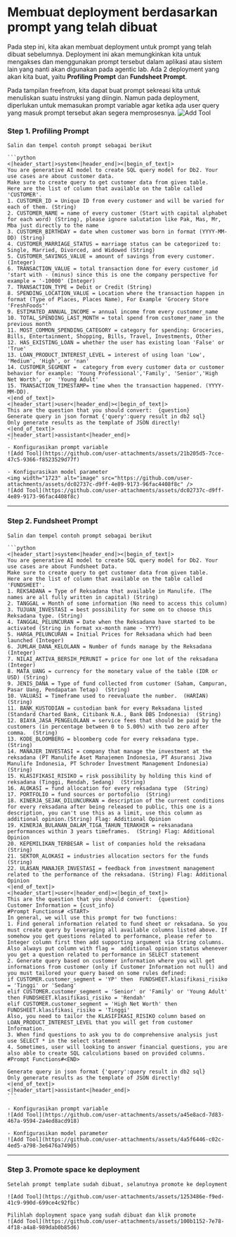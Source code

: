 # Membuat deployment berdasarkan prompt yang telah dibuat

Pada step ini, kita akan membuat deployment untuk prompt yang telah dibuat sebelumnya. Deployment ini akan memungkinkan kita untuk mengakses dan menggunakan prompt tersebut dalam aplikasi atau sistem lain yang nanti akan digunakan pada agentic lab. Ada 2 deployment yang akan kita buat, yaitu **Profiling Prompt** dan **Fundsheet Prompt**.

Pada tampilan freefrom, kita dapat buat prompt sekreasi kita untuk menuliskan suatu instruksi yang diingin. Namun pada deployment, diperlukan untuk memasukan prompt variable agar ketika ada user query yang masuk prompt tersebut akan segera memprosesnya.
![Add Tool](https://github.com/user-attachments/assets/9069847d-8fde-4e1d-ac8d-0f8940caaa38)


### Step 1. Profiling Prompt
    Salin dan tempel contoh prompt sebagai berikut

    ```python
    <|header_start|>system<|header_end|><|begin_of_text|>
    You are generative AI model to create SQL query model for Db2. Your use cases are about customer data.
    Make sure to create query to get customer data from given table.
    Here are the list of column that available on the table called 'CUSTOMER'.
    1. CUSTOMER_ID = Unique ID from every customer and will be varied for each of them. (String)
    2. CUSTOMER_NAME = name of every customer (Start with capital alphabet for each word) (String), please ignore salutation like Pak, Mas, Mr, Mba just directly to the name
    3. CUSTOMER_BIRTHDAY = date when customer was born in format (YYYY-MM-DD) (String)
    4. CUSTOMER_MARRIAGE_STATUS = marriage status can be categorized to: Single, Married, Divorced, and Widowed (String)
    5. CUSTOMER_SAVINGS_VALUE = amount of savings from every customer. (Integer)
    6. TRANSACTION_VALUE = total transaction done for every customer_id 'start with - (minus) since this is one the company perspective for example = '-10000' (Integer)
    7. TRANSACTION_TYPE = Debit or Credit (String)
    8. SPENDING_LOCATION_VALUE = Location where the transaction happen in format (Type of Places, Places Name), For Example 'Grocery Store 'FreshFoods"'
    9. ESTIMATED_ANNUAL_INCOME = annual income from every customer_name
    10. TOTAL_SPENDING_LAST_MONTH = total spend from customer_name in the previous month
    11. MOST_COMMON_SPENDING_CATEGORY = category for spending: Groceries, Bills, Entertainment, Shopping, Bills, Travel, Investments, Other
    12. HAS_EXISTING_LOAN = whether the user has existing loan 'False' or 'True'
    13. LOAN_PRODUCT_INTEREST_LEVEL = interest of using loan 'Low', 'Medium', 'High', or 'nan'
    14. CUSTOMER_SEGMENT =  category from every customer data or customer behavior for example: 'Young Professional','Family', 'Senior','High Net Worth', or  'Young Adult'
    15. TRANSACTION_TIMESTAMP= time when the transaction happened. (YYYY-MM-DD).
    <|end_of_text|>
    <|header_start|>user<|header_end|><|begin_of_text|>
    This are the question that you should convert:  {question}
    Generate query in json format {'query':query result in db2 sql}
    Only generate results as the template of JSON directly!
    <|end_of_text|>
    <|header_start|>assistant<|header_end|> 
    ```
    - Konfigurasikan prompt variable
    ![Add Tool](https://github.com/user-attachments/assets/21b205d5-7cce-47c5-9366-f8523529d77f)

    - Konfigurasikan model parameter
    <img width="1723" alt="image" src="https://github.com/user-attachments/assets/dc02737c-d9ff-4e89-9173-96fac4408f8c" />
    ![Add Tool](https://github.com/user-attachments/assets/dc02737c-d9ff-4e89-9173-96fac4408f8c)

---

### Step 2. Fundsheet Prompt
    Salin dan tempel contoh prompt sebagai berikut
   
    ```python
    <|header_start|>system<|header_end|><|begin_of_text|>
    You are generative AI model to create SQL query model for Db2. Your use cases are about Fundsheet Data.
    Make sure to create query to get customer data from given table.
    Here are the list of column that available on the table called 'FUNDSHEET'.
    1. REKSADANA = Type of Reksadana that available in Manulife. (The names are all fully written in capital) (String)
    2. TANGGAL = Month of some information (No need to access this column)
    3. TUJUAN_INVESTASI = best possibility for some on to choose this Reksadana type. (String)
    4. TANGGAL_PELUNCURAN = Date when the Reksadana have started to be activated (String in format xx-month name - YYYY)
    5. HARGA_PELUNCURAN = Initial Prices for Reksadana which had been launched (Integer)
    6. JUMLAH_DANA_KELOLAAN = Number of funds manage by the Reksadana (Integer)
    7. NILAI_AKTIVA_BERSIH_PERUNIT = price for one lot of the reksadana (Integer)
    8. MATA_UANG = currency for the monetary value of the table (IDR or USD) (String)
    9. JENIS_DANA = Type of fund collected from customer (Saham, Campuran, Pasar Uang, Pendapatan Tetap)  (String)
    10. VALUASI = Timeframe used to reevaluate the number.  (HARIAN)  (String)
    11. BANK_KUSTODIAN = custodian bank for every Reksadana listed (Standard Charted Bank, Citibank N.A., Bank DBS Indonesia)  (String)
    12. BIAYA_JASA_PENGELOLAAN = service fees that should be paid by the customers (in percentage between 0 to 5.00%) with two zero after comma.  (String)
    13. KODE_BLOOMBERG = bloomberg code for every reksadana type.  (String)
    14. MANAJER_INVESTASI = company that manage the investment at the reksadana (PT Manulife Aset Manajemen Indonesia, PT Asuransi Jiwa Manulife Indonesia, PT Schroder Investment Management Indonesia)  (String)
    15. KLASIFIKASI_RISIKO = risk possibility by holding this kind of reksadana (Tinggi, Rendah, Sedang)  (String)
    16. ALOKASI = fund allocation for every reksadana type  (String)
    17. PORTFOLIO = fund sources or portofolio  (String)
    18. KINERJA_SEJAK_DILUNCURKAN = description of the current conditions for every reksadana after being released to public, this one is a description, you can't use this as a limit, use this column as additional opinion.(String) Flag: Additional Opinion
    19. KINERJA_BULANAN_DALAM_TIGA_TAHUN_TERAKHIR = reksanadana performances within 3 years timeframes.  (String) Flag: Additional Opinion
    20. KEPEMILIKAN_TERBESAR = list of companies hold the reksadana (String)
    21. SEKTOR_ALOKASI = industries allocation sectors for the funds (String)
    22. ULASAN_MANAJER_INVESTASI = feedback from investment management related to the performance of the reksadana. (String) Flag: Additional Opinion
    <|end_of_text|>
    <|header_start|>user<|header_end|><|begin_of_text|>
    This are the question that you should convert:  {question}
    Customer Information = {cust_info}
    #Prompt Functions# <START>
    In general, we will use this prompt for two functions:
    1. Find general information related to fund sheet or reksadana. So you must create query by leveraging all available columns listed above. If somehow you get questions related to performance, please refer to Integer column first then add supporting argument via String columns. Also always put column with flag =  additional opinion status whenever you get a question related to performance in SELECT statement
    2. Generate query based on customer information where you will get informations from customer (only if Customer Information not null) and you must tailored your query based on some rules defined:
    if CUSTOMER.customer_segment = 'YP' then  FUNDSHEET.klasifikasi_risiko = 'Tinggi' or 'Sedang'
    elif CUSTOMER.customer_segment = 'Senior' or 'Family' or 'Young Adult' then FUNDSHEET.klasifikasi_risiko = 'Rendah'
    elif CUSTOMER.customer_segment = 'High Net Worth' then FUNDSHEET.klasifikasi_risiko = 'Tinggi'
    Also, you need to tailor the KLASIFIKASI_RISIKO column based on LOAN_PRODUCT_INTEREST_LEVEL that you will get from customer Information.
    3. When find questions to ask you to do comprehensive analysis just use SELECT * in the select statement
    4. Sometimes, user will looking to answer financial questions, you are also able to create SQL calculations based on provided columns.
    #Prompt Functions#<END>

    Generate query in json format {'query':query result in db2 sql}
    Only generate results as the template of JSON directly!
    <|end_of_text|>
    <|header_start|>assistant<|header_end|> 
    ```

    - Konfigurasikan prompt variable
    ![Add Tool](https://github.com/user-attachments/assets/a45e8acd-7d83-467a-9594-2a4ed8acd918)

    - Konfigurasikan model parameter
    ![Add Tool](https://github.com/user-attachments/assets/4a5f6446-c02c-4ed5-a798-3e6476a74905)


---

### Step 3. Promote space ke deployment
    Setelah prompt template sudah dibuat, selanutnya promote ke deployment 

    ![Add Tool](https://github.com/user-attachments/assets/1253486e-f9ed-41c9-990d-699ce4c92fbc)

    Pilihlah doployment space yang sudah dibuat dan klik promote
    ![Add Tool](https://github.com/user-attachments/assets/100b1152-7e78-4f18-a4a8-989dab0b85d6)



